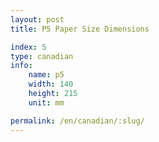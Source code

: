 ```yaml
---
layout: post
title: P5 Paper Size Dimensions

index: 5
type: canadian
info:
    name: p5
    width: 140
    height: 215
    unit: mm

permalink: /en/canadian/:slug/
---
```



